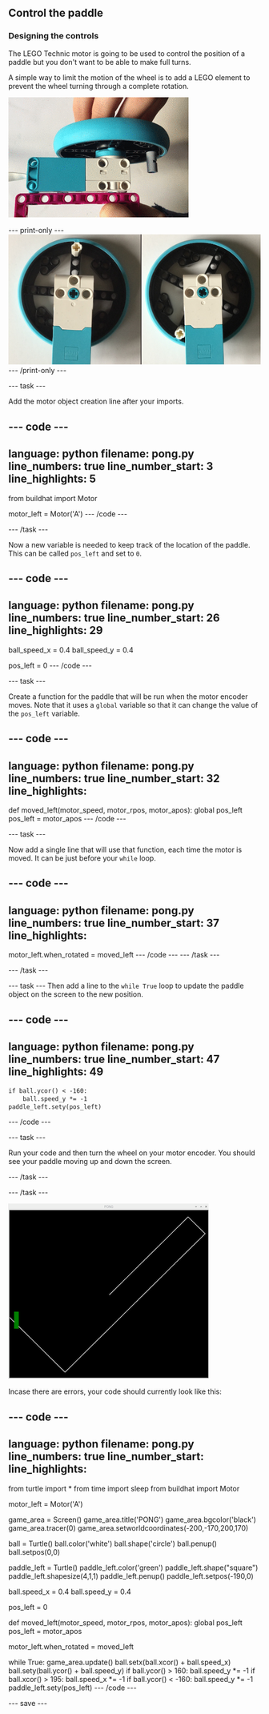 ## Control the paddle

### Designing the controls

The LEGO Technic motor is going to be used to control the position of a paddle but you don't want to be able to make full turns. 

A simple way to limit the motion of the wheel is to add a LEGO element to prevent the wheel turning through a complete rotation.  

![An animation showing a motor and wheel combination being turned by hand. There is a LEGO cylinder attached to the wheel so that it can't be fully rotated.](images/motor_block.gif)

--- print-only ---
![Two photos of a motor and wheel combination being turned by hand. There is a LEGO cylinder attached to the wheel so that it can't be fully rotated](images/sidebyside.png)
--- /print-only ---


--- task ---

Add the motor object creation line after your imports.

--- code ---
---
language: python
filename: pong.py
line_numbers: true
line_number_start: 3
line_highlights: 5
---
from buildhat import Motor

motor_left = Motor('A')
--- /code ---

--- /task ---

Now a new variable is needed to keep track of the location of the paddle. This can be called `pos_left` and set to `0`.

--- code ---
---
language: python
filename: pong.py
line_numbers: true
line_number_start: 26
line_highlights: 29
---
ball_speed_x = 0.4
ball_speed_y = 0.4

pos_left = 0
--- /code ---

--- task ---

Create a function for the paddle that will be run when the motor encoder moves. Note that it uses a `global` variable so that it can change the value of the `pos_left` variable.

--- code ---
---
language: python
filename: pong.py
line_numbers: true
line_number_start: 32
line_highlights: 
---
def moved_left(motor_speed, motor_rpos, motor_apos):
    global pos_left
    pos_left = motor_apos
--- /code ---

--- task ---

Now add a single line that will use that function, each time the motor is moved. It can be just before your `while` loop.

--- code ---
---
language: python
filename: pong.py
line_numbers: true
line_number_start: 37 
line_highlights: 
---
motor_left.when_rotated = moved_left
--- /code ---
--- /task ---


--- /task ---

--- task ---
Then add a line to the `while True` loop to update the paddle object on the screen to the new position. 

--- code ---
---
language: python
filename: pong.py
line_numbers: true
line_number_start: 47 
line_highlights: 49
---
    if ball.ycor() < -160:
        ball.speed_y *= -1
    paddle_left.sety(pos_left)
--- /code ---

--- task ---

Run your code and then turn the wheel on your motor encoder. You should see your paddle moving up and down the screen.

--- /task ---

--- /task ---

![A view of the game window showing the trajectory of the ball and a green paddle on the left](images/bounce.png)

Incase there are errors, your code should currently look like this:

--- code ---
---
language: python
filename: pong.py
line_numbers: true
line_number_start: 
line_highlights: 
---
from turtle import *
from time import sleep
from buildhat import Motor

motor_left = Motor('A')

game_area = Screen()
game_area.title('PONG')
game_area.bgcolor('black')
game_area.tracer(0)
game_area.setworldcoordinates(-200,-170,200,170)

ball = Turtle()
ball.color('white')
ball.shape('circle')
ball.penup()
ball.setpos(0,0)

paddle_left = Turtle()
paddle_left.color('green')
paddle_left.shape("square")
paddle_left.shapesize(4,1,1)
paddle_left.penup()
paddle_left.setpos(-190,0)

ball.speed_x = 0.4
ball.speed_y = 0.4

pos_left = 0


def moved_left(motor_speed, motor_rpos, motor_apos):
    global pos_left
    pos_left = motor_apos


motor_left.when_rotated = moved_left

while True:
    game_area.update()
    ball.setx(ball.xcor() + ball.speed_x)
    ball.sety(ball.ycor() + ball.speed_y)
    if ball.ycor() > 160:
        ball.speed_y *= -1
    if ball.xcor() > 195:
        ball.speed_x *= -1
    if ball.ycor() < -160:
        ball.speed_y *= -1
    paddle_left.sety(pos_left)
--- /code ---

--- save ---